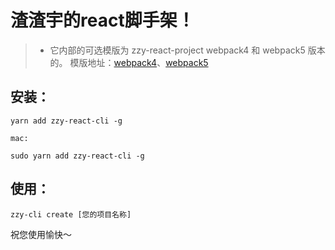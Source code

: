 # 渣渣宇的react脚手架！
 > - 它内部的可选模版为 zzy-react-project webpack4 和 webpack5 版本的。 模版地址：[webpack4](https://github.com/Weibienaole/zzy-react-project_webpack4)、[webpack5](https://github.com/Weibienaole/zzy-react-project_webpack5)

 ## 安装：
```
yarn add zzy-react-cli -g

mac:

sudo yarn add zzy-react-cli -g
```
## 使用：
```
zzy-cli create [您的项目名称]
```

祝您使用愉快～
